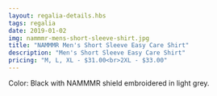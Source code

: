 ```yaml
---
layout: regalia-details.hbs
tags: regalia
date: 2019-01-02
img: nammmr-mens-short-sleeve-shirt.jpg
title: "NAMMMR Men's Short Sleeve Easy Care Shirt"
description: "Men's Short Sleeve Easy Care Shirt"
pricing: "M, L, XL - $31.00<br>2XL - $33.00"
---
```

Color: Black with NAMMMR shield embroidered in light grey.
